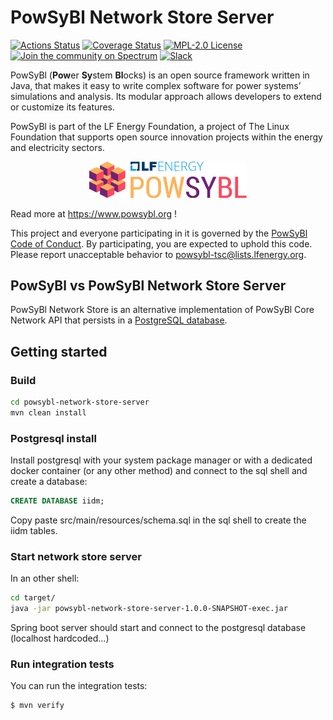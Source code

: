 # PowSyBl Network Store Server

[![Actions Status](https://github.com/powsybl/powsybl-network-store-server/workflows/CI/badge.svg)](https://github.com/powsybl/powsybl-network-store-server/actions)
[![Coverage Status](https://sonarcloud.io/api/project_badges/measure?project=com.powsybl%3Apowsybl-network-store-server&metric=coverage)](https://sonarcloud.io/component_measures?id=com.powsybl%3Apowsybl-network-store-server&metric=coverage)
[![MPL-2.0 License](https://img.shields.io/badge/license-MPL_2.0-blue.svg)](https://www.mozilla.org/en-US/MPL/2.0/)
[![Join the community on Spectrum](https://withspectrum.github.io/badge/badge.svg)](https://spectrum.chat/powsybl)
[![Slack](https://img.shields.io/badge/slack-powsybl-blueviolet.svg?logo=slack)](https://join.slack.com/t/powsybl/shared_invite/zt-rzvbuzjk-nxi0boim1RKPS5PjieI0rA)

PowSyBl (**Pow**er **Sy**stem **Bl**ocks) is an open source framework written in Java, that makes it easy to write complex
software for power systems’ simulations and analysis. Its modular approach allows developers to extend or customize its
features.

PowSyBl is part of the LF Energy Foundation, a project of The Linux Foundation that supports open source innovation projects
within the energy and electricity sectors.

<p align="center">
<img src="https://raw.githubusercontent.com/powsybl/powsybl-gse/main/gse-spi/src/main/resources/images/logo_lfe_powsybl.svg?sanitize=true" alt="PowSyBl Logo" width="50%"/>
</p>

Read more at https://www.powsybl.org !

This project and everyone participating in it is governed by the [PowSyBl Code of Conduct](https://github.com/powsybl/.github/blob/main/CODE_OF_CONDUCT.md).
By participating, you are expected to uphold this code. Please report unacceptable behavior to [powsybl-tsc@lists.lfenergy.org](mailto:powsybl-tsc@lists.lfenergy.org).

## PowSyBl vs PowSyBl Network Store Server

PowSyBl Network Store is an alternative implementation of PowSyBl Core Network API that persists
in a [PostgreSQL database](https://www.postgresql.org/).

## Getting started

### Build

```bash
cd powsybl-network-store-server
mvn clean install
```

### Postgresql install

Install postgresql with your system package manager or with a dedicated docker container (or any other method) and connect to the sql shell and create a database:
```sql
CREATE DATABASE iidm;
```

Copy paste src/main/resources/schema.sql in the sql shell to create the iidm tables.


### Start network store server

In an other shell: 

```bash
cd target/
java -jar powsybl-network-store-server-1.0.0-SNAPSHOT-exec.jar
```

Spring boot server should start and connect to the postgresql database (localhost hardcoded...)

### Run integration tests

You can run the integration tests:
```bash
$ mvn verify
```
